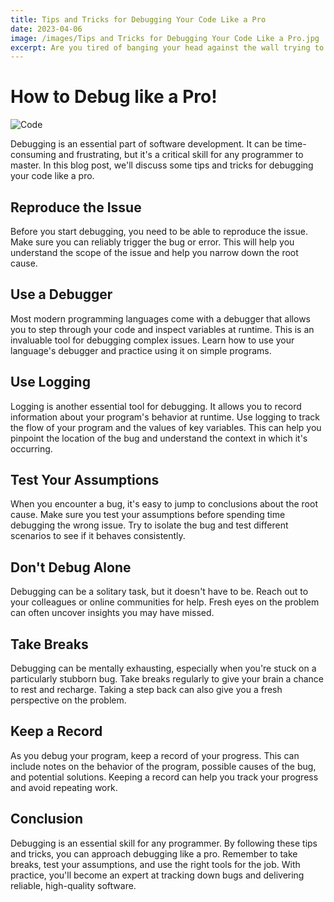 ```yaml
---
title: Tips and Tricks for Debugging Your Code Like a Pro
date: 2023-04-06
image: /images/Tips and Tricks for Debugging Your Code Like a Pro.jpg
excerpt: Are you tired of banging your head against the wall trying to find bugs in your code? Discover how to approach debugging like a pro.
---
```


# How to Debug like a Pro!

![Code](/images/Tips%20and%20Tricks%20for%20Debugging%20Your%20Code%20Like%20a%20Pro.jpg)

Debugging is an essential part of software development. It can be time-consuming and frustrating, but it's a critical skill for any programmer to master. In this blog post, we'll discuss some tips and tricks for debugging your code like a pro.

## Reproduce the Issue
Before you start debugging, you need to be able to reproduce the issue. Make sure you can reliably trigger the bug or error. This will help you understand the scope of the issue and help you narrow down the root cause.

## Use a Debugger
Most modern programming languages come with a debugger that allows you to step through your code and inspect variables at runtime. This is an invaluable tool for debugging complex issues. Learn how to use your language's debugger and practice using it on simple programs.

## Use Logging
Logging is another essential tool for debugging. It allows you to record information about your program's behavior at runtime. Use logging to track the flow of your program and the values of key variables. This can help you pinpoint the location of the bug and understand the context in which it's occurring.

## Test Your Assumptions
When you encounter a bug, it's easy to jump to conclusions about the root cause. Make sure you test your assumptions before spending time debugging the wrong issue. Try to isolate the bug and test different scenarios to see if it behaves consistently.

## Don't Debug Alone
Debugging can be a solitary task, but it doesn't have to be. Reach out to your colleagues or online communities for help. Fresh eyes on the problem can often uncover insights you may have missed.

## Take Breaks
Debugging can be mentally exhausting, especially when you're stuck on a particularly stubborn bug. Take breaks regularly to give your brain a chance to rest and recharge. Taking a step back can also give you a fresh perspective on the problem.

## Keep a Record
As you debug your program, keep a record of your progress. This can include notes on the behavior of the program, possible causes of the bug, and potential solutions. Keeping a record can help you track your progress and avoid repeating work.

## Conclusion
Debugging is an essential skill for any programmer. By following these tips and tricks, you can approach debugging like a pro. Remember to take breaks, test your assumptions, and use the right tools for the job. With practice, you'll become an expert at tracking down bugs and delivering reliable, high-quality software.



